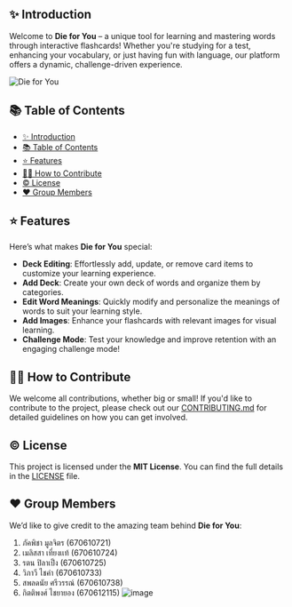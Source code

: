 ## ✨ Introduction

Welcome to **Die for You** – a unique tool for learning and mastering words through interactive flashcards! Whether you're studying for a test, enhancing your vocabulary, or just having fun with language, our platform offers a dynamic, challenge-driven experience.

![Die for You](https://github.com/user-attachments/assets/8f84cfec-c75a-4e32-946a-8291ab76ba16)

## 📚 Table of Contents
- [✨ Introduction](#-introduction)
- [📚 Table of Contents](#-table-of-contents)
- [⭐ Features](#-features)
- [🧑‍💻 How to Contribute](#-how-to-contribute)
- [©️ License](#️-license)
- [❤️ Group Members](#️-group-members)

## ⭐ Features

Here’s what makes **Die for You** special:

- **Deck Editing**: Effortlessly add, update, or remove card items to customize your learning experience.
- **Add Deck**: Create your own deck of words and organize them by categories.
- **Edit Word Meanings**: Quickly modify and personalize the meanings of words to suit your learning style.
- **Add Images**: Enhance your flashcards with relevant images for visual learning.
- **Challenge Mode**: Test your knowledge and improve retention with an engaging challenge mode!


## 🧑‍💻 How to Contribute

We welcome all contributions, whether big or small! If you'd like to contribute to the project, please check out our [CONTRIBUTING.md](./CONTRIBUTING.md) for detailed guidelines on how you can get involved.


## ©️ License

This project is licensed under the **MIT License**. You can find the full details in the [LICENSE](./LICENSE) file.


## ❤️ Group Members

We’d like to give credit to the amazing team behind **Die for You**:

1. ภัคพิชา มูลจิตร (670610721)
2. เมลิสสา เที่ยงเเท้ (670610724)
3. รตน ปิลาเป็ง (670610725)
4. วิภาวี ไชคำ (670610733)
5. สพลดนัย ศรีวรรณ์ (670610738)
6. กิตติพงศ์ ไชยายอง (670612115)
![image](https://github.com/user-attachments/assets/bd1aadf7-5ece-4b59-a369-6c8a589de734)


